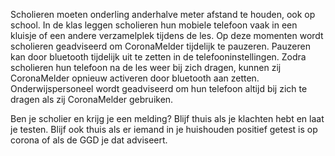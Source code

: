 Scholieren moeten onderling anderhalve meter afstand te houden, ook op school. In de klas leggen scholieren hun mobiele telefoon vaak in een kluisje of een andere verzamelplek tijdens de les. Op deze momenten wordt scholieren geadviseerd om CoronaMelder tijdelijk te pauzeren. 
Pauzeren kan door bluetooth tijdelijk uit te zetten in de telefooninstellingen. Zodra scholieren hun telefoon na de les weer bij zich dragen, kunnen zij CoronaMelder opnieuw activeren door bluetooth aan zetten. Onderwijspersoneel wordt geadviseerd om hun telefoon altijd bij zich te dragen als zij CoronaMelder gebruiken.

Ben je scholier en krijg je een melding? Blijf thuis als je klachten hebt en laat je testen. Blijf ook thuis als er iemand in je huishouden positief getest is op corona of als de GGD je dat adviseert. 
